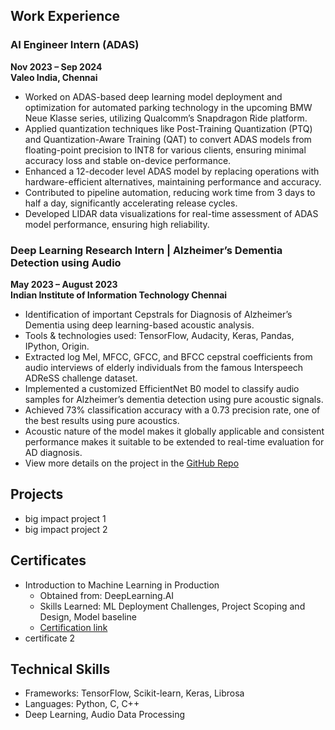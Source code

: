 ## Work Experience

### AI Engineer Intern (ADAS)  
**Nov 2023 – Sep 2024**  
**Valeo India, Chennai**

- Worked on ADAS-based deep learning model deployment and optimization for automated parking technology in the upcoming BMW Neue Klasse series, utilizing Qualcomm’s Snapdragon Ride platform.
- Applied quantization techniques like Post-Training Quantization (PTQ) and Quantization-Aware Training (QAT) to convert ADAS models from floating-point precision to INT8 for various clients, ensuring minimal accuracy loss and stable on-device performance.
- Enhanced a 12-decoder level ADAS model by replacing operations with hardware-efficient alternatives, maintaining performance and accuracy.
- Contributed to pipeline automation, reducing work time from 3 days to half a day, significantly accelerating release cycles.
- Developed LIDAR data visualizations for real-time assessment of ADAS model performance, ensuring high reliability.

### Deep Learning Research Intern | Alzheimer’s Dementia Detection using Audio  
**May 2023 – August 2023**  
**Indian Institute of Information Technology Chennai**
- Identification of important Cepstrals for Diagnosis of Alzheimer’s Dementia using deep learning-based acoustic analysis.
- Tools & technologies used: TensorFlow, Audacity, Keras, Pandas, IPython, Origin.
- Extracted log Mel, MFCC, GFCC, and BFCC cepstral coefficients from audio interviews of elderly individuals from the famous Interspeech ADReSS challenge dataset.
- Implemented a customized EfficientNet B0 model to classify audio samples for Alzheimer’s dementia detection using pure acoustic signals.
- Achieved 73% classification accuracy with a 0.73 precision rate, one of the best results using pure acoustics.
- Acoustic nature of the model makes it globally applicable and consistent performance makes it suitable to be extended to real-time evaluation for AD diagnosis.
- View more details on the project in the [GitHub Repo](https://github.com/megha07d/Alzheimers-dementia-recognition-through-spontaneous-speech)


## Projects
- big impact project 1
- big impact project 2
  
## Certificates
- Introduction to Machine Learning in Production
    - Obtained from: DeepLearning.AI
    - Skills Learned: ML Deployment Challenges, Project Scoping and Design, Model baseline
    - [Certification link](https://www.coursera.org/account/accomplishments/verify/B9P65RBQK5UQ)
- certificate 2
  
## Technical Skills
- Frameworks: TensorFlow, Scikit-learn, Keras, Librosa
- Languages: Python, C, C++
- Deep Learning, Audio Data Processing
  
  
